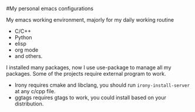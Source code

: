 #My personal emacs configurations

My emacs working environment, majorly for my daily working routine
- C/C++
- Python
- elisp
- org mode
- and others.

I installed many packages, now I use use-package to manage all my packages. Some
of the projects require external program to work.

- Irony requires cmake and libclang, you should run `irony-install-server` at any
  c/cpp file.
- ggtags requires gtags to work, you could install based on your distribution.
